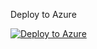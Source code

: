 Deploy to Azure

[![Deploy to Azure](https://aka.ms/deploytoazurebutton)](https://portal.azure.com/#create/Microsoft.Template/uri/https%3A%2F%2Fraw.githubusercontent.com%2Fice-engineering%2FTest-Onboarding%2Fmaster%2FWorkbookTesting%2FWorkbookTestDeployment.json/createUIDefinitionUri/https%3A%2F%2Fraw.githubusercontent.com%2Fice-engineering%2FTest-Onboarding%2Fmaster%2FWorkbookTesting%2FcreateUiDefinition.json)
